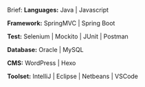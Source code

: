 Brief:
**Languages:** Java | Javascript
<br>

**Framework:** SpringMVC | Spring Boot
<br>

**Test:** Selenium | Mockito | JUnit | Postman
<br>

**Database:** Oracle | MySQL
<br>

**CMS:** WordPress | Hexo
<br>

**Toolset:** IntelliJ | Eclipse | Netbeans | VSCode
